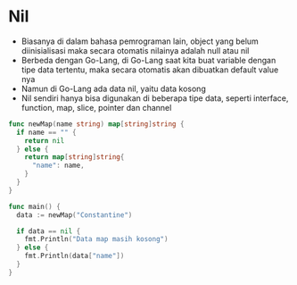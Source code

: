 # Nil
- Biasanya di dalam bahasa pemrograman lain, object yang belum diinisialisasi maka secara otomatis nilainya adalah null atau nil
- Berbeda dengan Go-Lang, di Go-Lang saat kita buat variable dengan tipe data tertentu, maka secara otomatis akan dibuatkan default value nya
- Namun di Go-Lang ada data nil, yaitu data kosong
- Nil sendiri hanya bisa digunakan di beberapa tipe data, seperti interface, function, map, slice, pointer dan channel
```go
func newMap(name string) map[string]string {
  if name == "" {
    return nil
  } else {
    return map[string]string{
      "name": name,
    }
  }
}
```
```go
func main() {
  data := newMap("Constantine")

  if data == nil {
    fmt.Println("Data map masih kosong")
  } else {
    fmt.Println(data["name"])
  }
}
```
